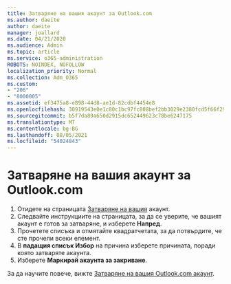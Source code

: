 ```yaml
---
title: Затваряне на вашия акаунт за Outlook.com
ms.author: daeite
author: daeite
manager: joallard
ms.date: 04/21/2020
ms.audience: Admin
ms.topic: article
ms.service: o365-administration
ROBOTS: NOINDEX, NOFOLLOW
localization_priority: Normal
ms.collection: Adm_O365
ms.custom:
- "206"
- "8000005"
ms.assetid: ef3475a8-e898-44d8-ae1d-82cdbf4454e8
ms.openlocfilehash: 30919543e0e1c80c1bc97fc808bef2bb3029e2380fcd5f66f2995aedc4e4282f
ms.sourcegitcommit: b5f7da89a650d2915dc652449623c78be6247175
ms.translationtype: MT
ms.contentlocale: bg-BG
ms.lasthandoff: 08/05/2021
ms.locfileid: "54024843"
---
```

# <a name="close-your-outlookcom-account"></a>Затваряне на вашия акаунт за Outlook.com

1. Отидете на страницата [Затваряне на вашия](https://go.microsoft.com/fwlink/p/?linkid=845493) акаунт.
2. Следвайте инструкциите на страницата, за да се уверите, че вашият акаунт е готов за затваряне, и изберете **Напред**.
3. Прочетете списъка и отмятайте квадратчетата, за да потвърдите, че сте прочели всеки елемент.
4. В **падащия списък Избор** на причина изберете причината, поради която затваряте акаунта.
5. Изберете **Маркирай акаунта за закриване**.

За да научите повече, вижте [Затваряне на вашия Outlook.com акаунт](https://support.office.com/article/564b801e-2a47-4cb2-afa8-12ead3185038?wt.mc_id=Office_Outlook_com_Alchemy).
  